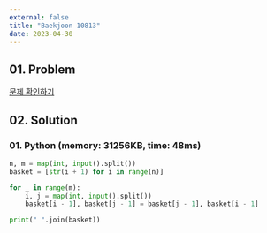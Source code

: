 ```yaml
---
external: false
title: "Baekjoon 10813"
date: 2023-04-30
---
```


## 01. Problem

[문제 확인하기](https://www.acmicpc.net/problem/10813)

## 02. Solution

### 01. Python (memory: 31256KB, time: 48ms)

```Python
n, m = map(int, input().split())
basket = [str(i + 1) for i in range(n)]

for _ in range(m):
    i, j = map(int, input().split())
    basket[i - 1], basket[j - 1] = basket[j - 1], basket[i - 1]

print(" ".join(basket))
```
